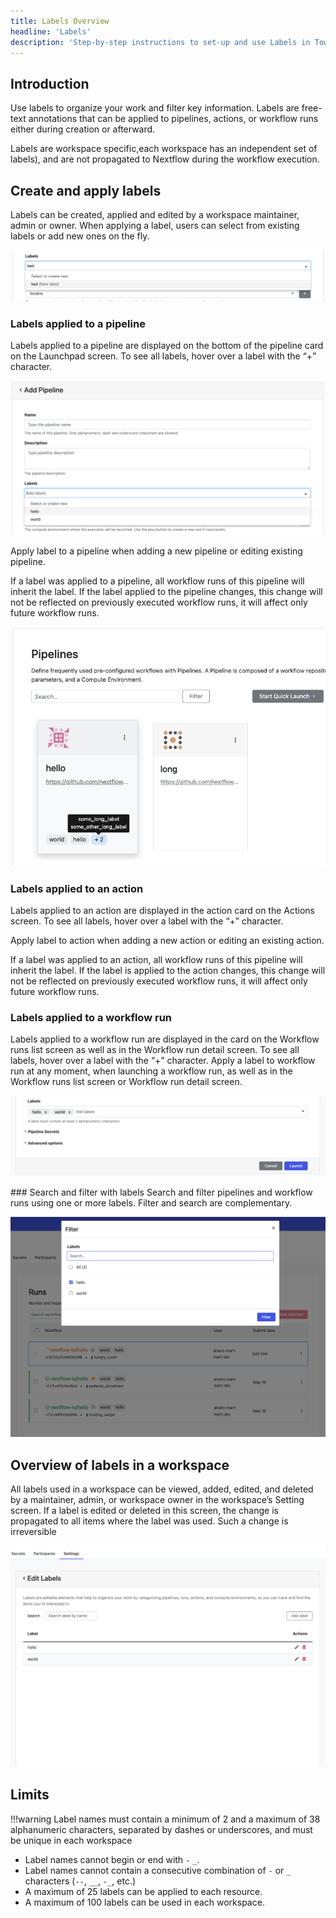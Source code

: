 ```yaml
---
title: Labels Overview
headline: 'Labels'
description: 'Step-by-step instructions to set-up and use Labels in Tower.'
---
```


## Introduction

Use labels to organize your work and filter key information. Labels are free-text annotations that can be applied to pipelines, actions, or workflow runs either during creation or afterward. 

Labels are workspace specific,each workspace has an independent set of labels), and are not propagated to Nextflow during the workflow execution.

## Create and apply labels

Labels can be created, applied and edited by a workspace maintainer, admin or owner. When applying a label, users can select from existing labels or add new ones on the fly. 

![](_images/new_label.png)

### Labels applied to a pipeline
Labels applied to a pipeline are displayed on the bottom of the pipeline card on the Launchpad screen. To see all labels, hover over a label with the “+” character. 

![](_images/pipeline_labels.png)

Apply label to a pipeline when adding a new pipeline or editing existing pipeline. 

If a label was applied to a pipeline, all workflow runs of this pipeline will inherit the label. If the label applied to the pipeline changes, this change will not be reflected on previously executed workflow runs, it will affect only future workflow runs.

![](_images/launchpad_labels.png)

### Labels applied to an action
Labels applied to an action are displayed in the action card on the Actions screen. To see all labels, hover over a label with the “+” character. 

Apply label to action when adding a new action or editing an existing action. 

If a label was applied to an action, all workflow runs of this pipeline will inherit the label. If the label is applied to the action changes, this change will not be reflected on previously executed workflow runs, it will affect only future workflow runs.

### Labels applied to a workflow run 
Labels applied to a workflow run are displayed in the card on the Workflow runs list screen as well as in the Workflow run detail screen. To see all labels, hover over a label with the “+” character. 
Apply a label to workflow run at any moment, when launching a workflow run, as well as in the Workflow runs list screen or Workflow run detail screen.

![](_images/launch_labels.png)

### Search and filter with labels
Search and filter pipelines and workflow runs using one or more labels. 
Filter and search are complementary. 

![](_images/filter_labels.png)

## Overview of labels in a workspace

All labels used in a workspace can be viewed, added, edited, and deleted by a maintainer, admin, or workspace owner in the workspace’s Setting screen. 
If a label is edited or deleted in this screen, the change is propagated to all items where the label was used. Such a change is irreversible

![](_images/label_management.png)

## Limits

!!!warning
    Label names must contain a minimum of 2 and a maximum of 38 alphanumeric characters, separated by dashes or underscores, and must be unique in each workspace

- Label names cannot begin or end with `-` `_`.
- Label names cannot contain a consecutive combination of `-` or `_` characters (`--`, `__`, `-_`, etc.)
- A maximum of 25 labels can be applied to each resource.
- A maximum of 100 labels can be used in each workspace.
